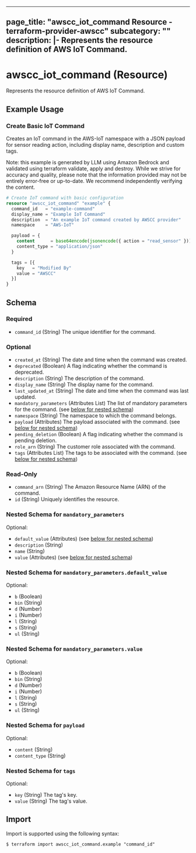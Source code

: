 
---
page_title: "awscc_iot_command Resource - terraform-provider-awscc"
subcategory: ""
description: |-
  Represents the resource definition of AWS IoT Command.
---

# awscc_iot_command (Resource)

Represents the resource definition of AWS IoT Command.

## Example Usage

### Create Basic IoT Command

Creates an IoT command in the AWS-IoT namespace with a JSON payload for sensor reading action, including display name, description and custom tags.
                                
Note: this example is generated by LLM using Amazon Bedrock and validated using terraform validate, apply and destroy. While we strive for accuracy and quality, please note that the information provided may not be entirely error-free or up-to-date. We recommend independently verifying the content.

```terraform
# Create IoT command with basic configuration
resource "awscc_iot_command" "example" {
  command_id   = "example-command"
  display_name = "Example IoT Command"
  description  = "An example IoT command created by AWSCC provider"
  namespace    = "AWS-IoT"

  payload = {
    content      = base64encode(jsonencode({ action = "read_sensor" }))
    content_type = "application/json"
  }

  tags = [{
    key   = "Modified By"
    value = "AWSCC"
  }]
}
```

<!-- schema generated by tfplugindocs -->
## Schema

### Required

- `command_id` (String) The unique identifier for the command.

### Optional

- `created_at` (String) The date and time when the command was created.
- `deprecated` (Boolean) A flag indicating whether the command is deprecated.
- `description` (String) The description of the command.
- `display_name` (String) The display name for the command.
- `last_updated_at` (String) The date and time when the command was last updated.
- `mandatory_parameters` (Attributes List) The list of mandatory parameters for the command. (see [below for nested schema](#nestedatt--mandatory_parameters))
- `namespace` (String) The namespace to which the command belongs.
- `payload` (Attributes) The payload associated with the command. (see [below for nested schema](#nestedatt--payload))
- `pending_deletion` (Boolean) A flag indicating whether the command is pending deletion.
- `role_arn` (String) The customer role associated with the command.
- `tags` (Attributes List) The tags to be associated with the command. (see [below for nested schema](#nestedatt--tags))

### Read-Only

- `command_arn` (String) The Amazon Resource Name (ARN) of the command.
- `id` (String) Uniquely identifies the resource.

<a id="nestedatt--mandatory_parameters"></a>
### Nested Schema for `mandatory_parameters`

Optional:

- `default_value` (Attributes) (see [below for nested schema](#nestedatt--mandatory_parameters--default_value))
- `description` (String)
- `name` (String)
- `value` (Attributes) (see [below for nested schema](#nestedatt--mandatory_parameters--value))

<a id="nestedatt--mandatory_parameters--default_value"></a>
### Nested Schema for `mandatory_parameters.default_value`

Optional:

- `b` (Boolean)
- `bin` (String)
- `d` (Number)
- `i` (Number)
- `l` (String)
- `s` (String)
- `ul` (String)


<a id="nestedatt--mandatory_parameters--value"></a>
### Nested Schema for `mandatory_parameters.value`

Optional:

- `b` (Boolean)
- `bin` (String)
- `d` (Number)
- `i` (Number)
- `l` (String)
- `s` (String)
- `ul` (String)



<a id="nestedatt--payload"></a>
### Nested Schema for `payload`

Optional:

- `content` (String)
- `content_type` (String)


<a id="nestedatt--tags"></a>
### Nested Schema for `tags`

Optional:

- `key` (String) The tag's key.
- `value` (String) The tag's value.

## Import

Import is supported using the following syntax:

```shell
$ terraform import awscc_iot_command.example "command_id"
```
